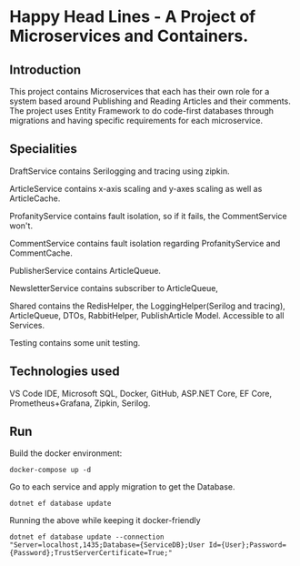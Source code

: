 # Happy Head Lines - A Project of Microservices and Containers.

## Introduction
This project contains Microservices that each has their own role for a system based around Publishing and Reading Articles and their comments.
The project uses Entity Framework to do code-first databases through migrations and having specific requirements for each microservice.

## Specialities
DraftService contains Serilogging and tracing using zipkin.

ArticleService contains x-axis scaling and y-axes scaling as well as ArticleCache.

ProfanityService contains fault isolation, so if it fails, the CommentService won't.

CommentService contains fault isolation regarding ProfanityService and CommentCache.

PublisherService contains ArticleQueue.

NewsletterService contains subscriber to ArticleQueue, 

Shared contains the RedisHelper, the LoggingHelper(Serilog and tracing), ArticleQueue, DTOs, RabbitHelper, PublishArticle Model. Accessible to all Services.

Testing contains some unit testing.

## Technologies used
VS Code IDE, Microsoft SQL, Docker, GitHub, ASP.NET Core, EF Core, Prometheus+Grafana, Zipkin, Serilog.

## Run
Build the docker environment:
```
docker-compose up -d
```
Go to each service and apply migration to get the Database.
```
dotnet ef database update
```
Running the above while keeping it docker-friendly
```
dotnet ef database update --connection "Server=localhost,1435;Database={ServiceDB};User Id={User};Password={Password};TrustServerCertificate=True;"
```





